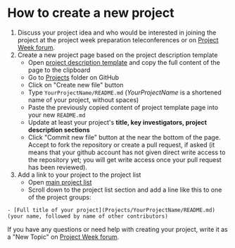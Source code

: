 # How to create a new project

1. Discuss your project idea and who would be interested in joining the project at the project week preparation teleconferences or on [Project Week forum](https://discourse.slicer.org/c/community/project-week).
1. Create a new project page based on the project description template
   - Open [project description template][project-description-template] and copy the full content of the page to the clipboard
   - Go to [Projects][projects-folder] folder on GitHub
   - Click on "Create new file" button
   - Type `YourProjectName/README.md` (_YourProjectName_ is a shortened name of your project, without spaces)
   - Paste the previously copied content of project template page into your new `README.md`
   - Update at least your project's __title, key investigators, project description sections__
   - Click "Commit new file" button at the near the bottom of the page. Accept to fork the repository or create a pull request, if asked (it means that your github account has not given direct write access to the repository yet; you will get write access once your pull request has been reviewed).
1. Add a link to your project to the project list
   - Open [main project list][projects-list]
   - Scroll down to the project list section and add a line like this to one of the project groups:

```
- [Full title of your project](Projects/YourProjectName/README.md) (your name, followed by name of other contributors)
```

If you have any questions or need help with creating your project, write it as a "New Topic" on [Project Week forum](https://discourse.slicer.org/c/community/project-week).

[project-description-template]: https://raw.githubusercontent.com/NA-MIC/ProjectWeek/master/PW31_2019_Boston/Projects/Template/README.md
[projects-folder]: https://github.com/NA-MIC/ProjectWeek/tree/master/PW31_2019_Boston/Projects
[projects-list]: https://github.com/NA-MIC/ProjectWeek/edit/master/PW31_2019_Boston/README.md
